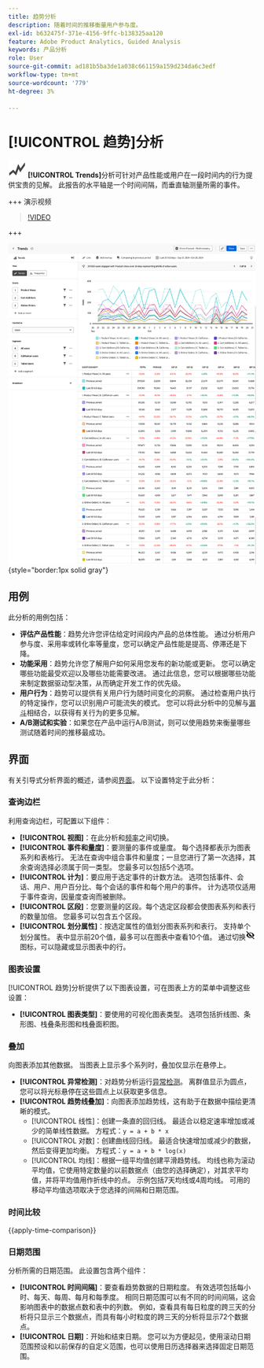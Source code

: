 ```yaml
---
title: 趋势分析
description: 随着时间的推移衡量用户参与度。
exl-id: b632475f-371e-4156-9ffc-b138325aa120
feature: Adobe Product Analytics, Guided Analysis
keywords: 产品分析
role: User
source-git-commit: ad181b5ba3de1a038c661159a159d234da6c3edf
workflow-type: tm+mt
source-wordcount: '779'
ht-degree: 3%

---
```


# [!UICONTROL 趋势]分析

![GraphTrend](/help/assets/icons/GraphTrend.svg) **[!UICONTROL Trends]**&#x200B;分析可针对产品性能或用户在一段时间内的行为提供宝贵的见解。 此报告的水平轴是一个时间间隔，而垂直轴测量所需的事件。

+++ 演示视频

>[!VIDEO](https://video.tv.adobe.com/v/3421666/?learn=on)

+++

![趋势比较](../assets/trends-compare.png){style="border:1px solid gray"}

## 用例

此分析的用例包括：

* **评估产品性能**：趋势允许您评估给定时间段内产品的总体性能。 通过分析用户参与度、采用率或转化率等量度，您可以确定产品性能是提高、停滞还是下降。
* **功能采用**：趋势允许您了解用户如何采用您发布的新功能或更新。 您可以确定哪些功能最受欢迎以及哪些功能需要改进。 通过此信息，您可以根据哪些功能来制定数据驱动型决策，从而确定开发工作的优先级。
* **用户行为**：趋势可以提供有关用户行为随时间变化的洞察。 通过检查用户执行的特定操作，您可以识别用户可能流失的模式。 您可以将此分析中的见解与[漏斗](funnel.md)相结合，以获得有关行为的更多见解。
* **A/B测试和实验**：如果您在产品中运行A/B测试，则可以使用趋势来衡量哪些测试随着时间的推移最成功。

## 界面

有关引导式分析界面的概述，请参阅[界面](../overview.md#interface)。 以下设置特定于此分析：

### 查询边栏

利用查询边栏，可配置以下组件：

* **[!UICONTROL 视图]**：在此分析和[频率](frequency.md)之间切换。
* **[!UICONTROL 事件和量度]**：要测量的事件或量度。 每个选择都表示为图表系列和表格行。 无法在查询中组合事件和量度；一旦您进行了第一次选择，其余查询选择必须属于同一类型。 您最多可以包括5个选项。
* **[!UICONTROL 计为]**：要应用于选定事件的计数方法。 选项包括事件、会话、用户、用户百分比、每个会话的事件和每个用户的事件。 计为选项仅适用于事件查询，因量度查询而被删除。
* **[!UICONTROL 区段]**：您要测量的区段。每个选定区段都会使图表系列和表行的数量加倍。 您最多可以包含五个区段。
* **[!UICONTROL 划分属性]**：按选定属性的值划分图表系列和表行。 支持单个划分属性。 表中显示前20个值，最多可以在图表中查看10个值。 通过切换![显示隐藏图标](../assets/hide-in-chart.png)图标，可以隐藏或显示图表中的行。

### 图表设置

[!UICONTROL 趋势]分析提供了以下图表设置，可在图表上方的菜单中调整这些设置：

* **[!UICONTROL 图表类型]**：要使用的可视化图表类型。 选项包括折线图、条形图、栈叠条形图和栈叠面积图。

### 叠加

向图表添加其他数据。 当图表上显示多个系列时，叠加仅显示在悬停上。

* **[!UICONTROL 异常检测]**：对趋势分析运行[异常检测](/help/analysis-workspace/c-anomaly-detection/anomaly-detection.md)。 离群值显示为圆点，您可以将光标悬停在这些圆点上以获取更多信息。
* **[!UICONTROL 趋势线叠加]**：向图表添加趋势线，这有助于在数据中描绘更清晰的模式。
   * [!UICONTROL 线性]：创建一条直的回归线。 最适合以稳定速率增加或减少的简单线性数据。 方程式：`y = a + b * x`
   * [!UICONTROL 对数]：创建曲线回归线。 最适合快速增加或减少的数据，然后变得更加均衡。 方程式：`y = a + b * log(x)`
   * [!UICONTROL 均线]：根据一组平均值创建平滑趋势线。 均线也称为滚动平均值，它使用特定数量的以前数据点（由您的选择确定），对其求平均值，并将平均值用作折线中的点。 示例包括7天均线或4周均线。 可用的移动平均值选项取决于您选择的间隔和日期范围。

### 时间比较

{{apply-time-comparison}}


### 日期范围

分析所需的日期范围。 此设置包含两个组件：

* **[!UICONTROL 时间间隔]**：要查看趋势数据的日期粒度。 有效选项包括每小时、每天、每周、每月和每季度。 相同日期范围可以有不同的时间间隔，这会影响图表中的数据点数和表中的列数。 例如，查看具有每日粒度的跨三天的分析将只显示三个数据点，而具有每小时粒度的跨三天的分析将显示72个数据点。
* **[!UICONTROL 日期]**：开始和结束日期。 您可以为方便起见，使用滚动日期范围预设和以前保存的自定义范围，也可以使用日历选择器来选择固定日期范围。

